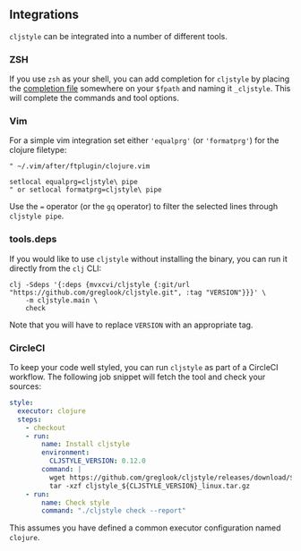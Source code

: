 ## Integrations

`cljstyle` can be integrated into a number of different tools.

### ZSH

If you use `zsh` as your shell, you can add completion for `cljstyle` by
placing the [completion file](completion.zsh) somewhere on your `$fpath` and
naming it `_cljstyle`. This will complete the commands and tool options.


### Vim

For a simple vim integration set either `'equalprg'` (or `'formatprg'`) for 
the clojure filetype:

```vim
" ~/.vim/after/ftplugin/clojure.vim

setlocal equalprg=cljstyle\ pipe
" or setlocal formatprg=cljstyle\ pipe
```

Use the `=` operator (or the `gq` operator) to filter the selected lines
through `cljstyle pipe`.


### tools.deps

If you would like to use `cljstyle` without installing the binary, you can run
it directly from the `clj` CLI:

```shell
clj -Sdeps '{:deps {mvxcvi/cljstyle {:git/url "https://github.com/greglook/cljstyle.git", :tag "VERSION"}}}' \
    -m cljstyle.main \
    check
```

Note that you will have to replace `VERSION` with an appropriate tag.


### CircleCI

To keep your code well styled, you can run `cljstyle` as part of a CircleCI
workflow. The following job snippet will fetch the tool and check your sources:

```yaml
style:
  executor: clojure
  steps:
    - checkout
    - run:
        name: Install cljstyle
        environment:
          CLJSTYLE_VERSION: 0.12.0
        command: |
          wget https://github.com/greglook/cljstyle/releases/download/${CLJSTYLE_VERSION}/cljstyle_${CLJSTYLE_VERSION}_linux.tar.gz
          tar -xzf cljstyle_${CLJSTYLE_VERSION}_linux.tar.gz
    - run:
        name: Check style
        command: "./cljstyle check --report"
```

This assumes you have defined a common executor configuration named `clojure`.
